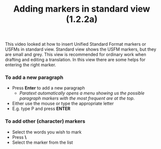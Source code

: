 ﻿---
title: Adding markers in standard view (1.2.2a)
---
This video looked at how to insert Unified Standard Format markers or USFMs in standard view. Standard view shows the USFM markers, but they are small and grey. This view is recommended for ordinary work when drafting and editing a translation. In this view there are some helps for entering the right marker.

### To add a new paragraph

-  Press **Enter** to add a new paragraph  
    -  *Paratext automatically opens a menu showing us the possible paragraph markers with the most frequent are at the top*.
-  Either use the mouse or type the appropriate letter
-  E.g. type P and press **ENTER**

### To add other (character) markers

-  Select the words you wish to mark
-  Press **\\**
-  Select the marker from the list


